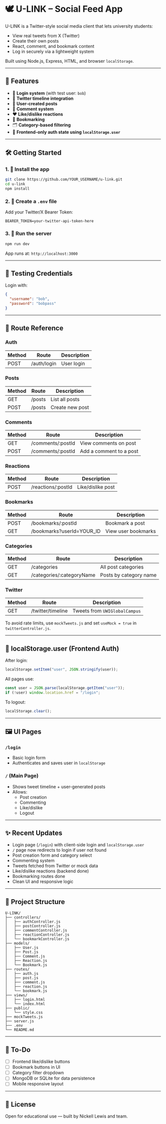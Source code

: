 # 🕊️ U-LINK – Social Feed App

U-LINK is a Twitter-style social media client that lets university students:
- View real tweets from X (Twitter)
- Create their own posts
- React, comment, and bookmark content
- Log in securely via a lightweight system

Built using Node.js, Express, HTML, and browser `localStorage`.

---

## 🚀 Features

- 🔐 **Login system** (with test user: `bob`)
- 🦆 **Twitter timeline integration**
- 📝 **User-created posts**
- 💬 **Comment system**
- ❤️ **Like/dislike reactions**
- 🔖 **Bookmarking**
- 🗂 **Category-based filtering**
- 🧠 **Frontend-only auth state using `localStorage.user`**

---

## 🛠️ Getting Started

### 1. 📆 Install the app

```bash
git clone https://github.com/YOUR_USERNAME/u-link.git
cd u-link
npm install
```

### 2. 🔐 Create a `.env` file

Add your Twitter/X Bearer Token:

```env
BEARER_TOKEN=your-twitter-api-token-here
```

### 3. 🏁 Run the server

```bash
npm run dev
```

App runs at: `http://localhost:3000`

---

## 🥺 Testing Credentials

Login with:

```json
{
  "username": "bob",
  "password": "bobpass"
}
```

---

## 🧱️ Route Reference

### Auth
| Method | Route          | Description      |
|--------|----------------|------------------|
| POST   | /auth/login    | User login       |

### Posts
| Method | Route      | Description        |
|--------|------------|--------------------|
| GET    | /posts     | List all posts     |
| POST   | /posts     | Create new post    |

### Comments
| Method | Route             | Description             |
|--------|-------------------|-------------------------|
| GET    | /comments/:postId | View comments on post   |
| POST   | /comments/:postId | Add a comment to a post |

### Reactions
| Method | Route              | Description       |
|--------|--------------------|-------------------|
| POST   | /reactions/:postId | Like/dislike post |

### Bookmarks
| Method | Route                         | Description           |
|--------|-------------------------------|-----------------------|
| POST   | /bookmarks/:postId            | Bookmark a post       |
| GET    | /bookmarks?userId=YOUR_ID     | View user bookmarks   |

### Categories
| Method | Route                      | Description            |
|--------|----------------------------|------------------------|
| GET    | /categories                | All post categories    |
| GET    | /categories/:categoryName  | Posts by category name |

### Twitter
| Method | Route               | Description                       |
|--------|---------------------|-----------------------------------|
| GET    | /twitter/timeline   | Tweets from `UWIGlobalCampus`     |

To avoid rate limits, use `mockTweets.js` and set `useMock = true` in `twitterController.js`.

---

## 🧠 localStorage.user (Frontend Auth)

After login:
```js
localStorage.setItem("user", JSON.stringify(user));
```

All pages use:
```js
const user = JSON.parse(localStorage.getItem("user"));
if (!user) window.location.href = "/login";
```

To logout:
```js
localStorage.clear();
```

---

## 🖼️ UI Pages

### `/login`
- Basic login form
- Authenticates and saves user in `localStorage`

### `/` (Main Page)
- Shows tweet timeline + user-generated posts
- Allows:
  - Post creation
  - Commenting
  - Like/dislike
  - Logout

---

## ✨ Recent Updates

- Login page (`/login`) with client-side login and `localStorage.user`
- `/` page now redirects to login if user not found
- Post creation form and category select
- Commenting system
- Tweets fetched from Twitter or mock data
- Like/dislike reactions (backend done)
- Bookmarking routes done
- Clean UI and responsive logic

---

## 📂 Project Structure

```
U-LINK/
├── controllers/
│   ├── authController.js
│   ├── postController.js
│   ├── commentController.js
│   ├── reactionController.js
│   └── bookmarkController.js
├── models/
│   ├── User.js
│   ├── Post.js
│   ├── Comment.js
│   ├── Reaction.js
│   └── Bookmark.js
├── routes/
│   ├── auth.js
│   ├── post.js
│   ├── comment.js
│   ├── reaction.js
│   └── bookmark.js
├── views/
│   ├── login.html
│   └── index.html
├── public/
│   └── style.css
├── mockTweets.js
├── server.js
├── .env
└── README.md
```

---

## 📌 To-Do

- [ ] Frontend like/dislike buttons
- [ ] Bookmark buttons in UI
- [ ] Category filter dropdown
- [ ] MongoDB or SQLite for data persistence
- [ ] Mobile responsive layout

---

## 📄 License

Open for educational use — built by Nickell Lewis and team.
```